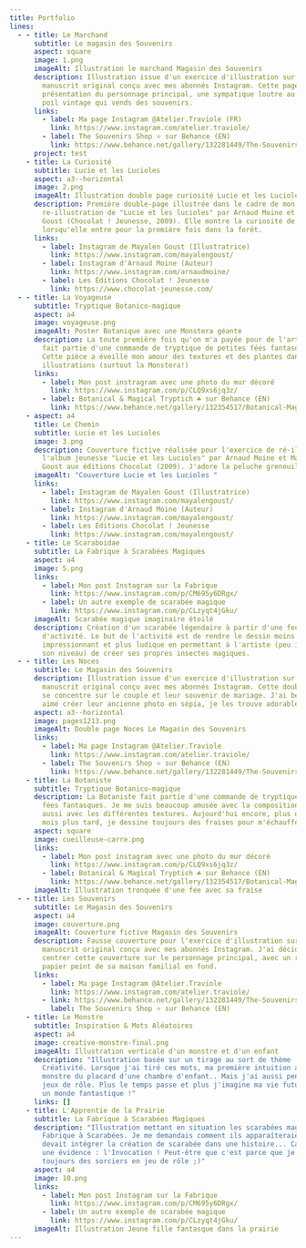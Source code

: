 ```yaml
---
title: Portfolio
lines:
  - - title: Le Marchand
      subtitle: Le magasin des Souvenirs
      aspect: square
      image: 1.png
      imageAlt: Illustration le marchand Magasin des Souvenirs
      description: Illustration issue d'un exercice d'illustration sur la base d'un
        manuscrit original conçu avec mes abonnés Instagram. Cette page sert de
        présentation du personnage principal, une sympatique loutre au style un
        poil vintage qui vends des souvenirs.
      links:
        - label: Ma page Instagram @Atelier.Traviole (FR)
          link: https://www.instagram.com/atelier.traviole/
        - label: The Souvenirs Shop ⭐ sur Behance (EN)
          link: https://www.behance.net/gallery/132281449/The-Souvenirs-Shop-A-dummy-picture-book
      project: test
    - title: La Curiosité
      subtitle: Lucie et les Lucioles
      aspect: a3--horizontal
      image: 2.png
      imageAlt: Illustration double page curiosité Lucie et les Lucioles
      description: Première double-page illustrée dans le cadre de mon exercice de
        re-illustration de "Lucie et les lucioles" par Arnaud Moine et Mayalen
        Goust (Chocolat ! Jeunesse, 2009). Elle montre la curiosité de Lucie
        lorsqu'elle entre pour la première fois dans la forêt.
      links:
        - label: Instagram de Mayalen Goust (Illustratrice)
          link: https://www.instagram.com/mayalengoust/
        - label: Instagram d'Arnaud Moine (Auteur)
          link: https://www.instagram.com/arnaudmoine/
        - label: Les Éditions Chocolat ! Jeunesse
          link: https://www.chocolat-jeunesse.com/
  - - title: La Voyageuse
      subtitle: Tryptique Botanico-magique
      aspect: a4
      image: voyageuse.png
      imageAlt: Poster Botanique avec une Monstera géante
      description: La toute première fois qu'on m'a payée pour de l'art ! La Voyageuse
        fait partie d'une commande de tryptique de petites fées fantasques.
        Cette pièce a éveillé mon amour des textures et des plantes dans mes
        illustrations (surtout la Monstera!)
      links:
        - label: Mon post instragram avec une photo du mur décoré
          link: https://www.instagram.com/p/CLQ9xs6jq3z/
        - label: Botanical & Magical Tryptich ☘️ sur Behance (EN)
          link: https://www.behance.net/gallery/132354517/Botanical-Magical-Tryptich-
    - aspect: a4
      title: Le Chemin
      subtitle: Lucie et les Lucioles
      image: 3.png
      description: Couverture fictive réalisée pour l'exercice de ré-illustration de
        l'album jeunesse "Lucie et les Lucioles" par Arnaud Moine et Mayalen
        Goust aux éditions Chocolat (2009). J'adore la peluche grenouille :)
      imageAlt: "Couverture Lucie et les Lucioles "
      links:
        - label: Instagram de Mayalen Goust (Illustratrice)
          link: https://www.instagram.com/mayalengoust/
        - label: Instagram d'Arnaud Moine (Auteur)
          link: https://www.instagram.com/mayalengoust/
        - label: Les Éditions Chocolat ! Jeunesse
          link: https://www.instagram.com/mayalengoust/
    - title: Le Scaraboidae
      subtitle: La Fabrique à Scarabées Magiques
      aspect: a4
      image: 5.png
      links:
        - label: Mon post Instagram sur la Fabrique
          link: https://www.instagram.com/p/CM695y6DRgx/
        - label: Un autre exemple de scarabée magique
          link: https://www.instagram.com/p/CLzyqt4jGku/
      imageAlt: Scarabée magique imaginaire étoilé
      description: Création d'un scarabée légendaire à partir d'une feuille
        d'activité. Le but de l'activité est de rendre le dessin moins
        impressionnant et plus ludique en permettant à l'artiste (peu importe
        son niveau) de créer ses propres insectes magiques.
  - - title: Les Noces
      subtitle: Le Magasin des Souvenirs
      description: Illustration issue d'un exercice d'illustration sur la base d'un
        manuscrit original conçu avec mes abonnés Instagram. Cette double page
        se concentre sur le couple et leur souvenir de mariage. J'ai beaucoup
        aimé créer leur ancienne photo en sépia, je les trouve adorable.
      aspect: a3--horizontal
      image: pages1213.png
      imageAlt: Double page Noces Le Magasin des Souvenirs
      links:
        - label: Ma page Instagram @Atelier.Traviole
          link: https://www.instagram.com/atelier.traviole/
        - label: The Souvenirs Shop ⭐ sur Behance (EN)
          link: https://www.behance.net/gallery/132281449/The-Souvenirs-Shop-A-dummy-picture-book
    - title: La Botaniste
      subtitle: Tryptique Botanico-magique
      description: La Botaniste fait partie d'une commande de tryptique de petites
        fées fantasques. Je me suis beaucoup amusée avec la composition mais
        aussi avec les différentes textures. Aujourd'hui encore, plus de dix
        mois plus tard, je dessine toujours des fraises pour m'échauffer !
      aspect: square
      image: cueilleuse-carre.png
      links:
        - label: Mon post instagram avec une photo du mur décoré
          link: https://www.instagram.com/p/CLQ9xs6jq3z/
        - label: Botanical & Magical Tryptich ☘️ sur Behance (EN)
          link: https://www.behance.net/gallery/132354517/Botanical-Magical-Tryptich
      imageAlt: Illustration tronquée d'une fée avec sa fraise
  - - title: Les Souvenirs
      subtitle: Le Magasin des Souvenirs
      aspect: a4
      image: couverture.png
      imageAlt: Couverture fictive Magasin des Souvenirs
      description: Fausse couverture pour l'exercice d'illustration sur la base d'un
        manuscrit original conçu avec mes abonnés Instagram. J'ai décidé de
        centrer cette couverture sur le personnage principal, avec un rappel du
        papier peint de sa maison familial en fond.
      links:
        - label: Ma page Instagram @Atelier.Traviole
          link: https://www.instagram.com/atelier.traviole/
        - link: https://www.behance.net/gallery/132281449/The-Souvenirs-Shop-A-dummy-picture-book
          label: The Souvenirs Shop ⭐ sur Behance (EN)
    - title: Le Monstre
      subtitle: Inspiration & Mots Aléatoires
      aspect: a4
      image: creative-monstre-final.png
      imageAlt: Illustration verticale d'un monstre et d'un enfant
      description: "Illustration basée sur un tirage au sort de thème : Monstre et
        Créativité. Lorsque j'ai tiré ces mots, ma première intuition a été le
        monstre du placard d'une chambre d'enfant.. Mais j'ai aussi pensé aux
        jeux de rôle. Plus le temps passe et plus j'imagine ma vie future dans
        un monde fantastique !"
      links: []
    - title: L'Apprentie de la Prairie
      subtitle: La Fabrique à Scarabées Magiques
      description: "Illustration mettant en situation les scarabées magiques de la
        Fabrique à Scarabées. Je me demandais comment ils apparaîteraient si on
        devait intégrer la création de scarabée dans une histoire... Ca a été
        une évidence : l'Invocation ! Peut-être que c'est parce que je joue
        toujours des sorciers en jeu de rôle ;)"
      aspect: a4
      image: 10.png
      links:
        - label: Mon post Instagram sur la Fabrique
          link: https://www.instagram.com/p/CM695y6DRgx/
        - label: Un autre exemple de scarabée magique
          link: https://www.instagram.com/p/CLzyqt4jGku/
      imageAlt: Illustration Jeune fille fantasque dans la prairie
---
```

